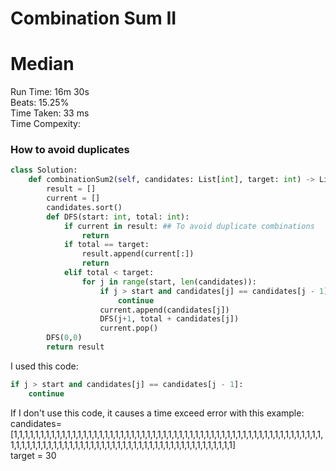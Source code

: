 Combination Sum II
=========
# Median
Run Time: 16m 30s          
Beats: 15.25%      
Time Taken: 33 ms    
Time Compexity:    
### How to avoid duplicates  
```python
class Solution:
    def combinationSum2(self, candidates: List[int], target: int) -> List[List[int]]:
        result = []
        current = []
        candidates.sort()
        def DFS(start: int, total: int):
            if current in result: ## To avoid duplicate combinations
                return
            if total == target:
                result.append(current[:])
                return
            elif total < target:
                for j in range(start, len(candidates)):
                    if j > start and candidates[j] == candidates[j - 1]:
                        continue
                    current.append(candidates[j])
                    DFS(j+1, total + candidates[j])
                    current.pop()
        DFS(0,0)
        return result
```
I used this code:  
```python
if j > start and candidates[j] == candidates[j - 1]:
    continue
```
If I don't use this code, it causes a time exceed error with this example:  
candidates= [1,1,1,1,1,1,1,1,1,1,1,1,1,1,1,1,1,1,1,1,1,1,1,1,1,1,1,1,1,1,1,1,1,1,1,1,1,1,1,1,1,1,1,1,1,1,1,1,1,1,1,1,1,1,1,1,1,1,1,1,1,1,1,1,1,1,1,1,1,1,1,1,1,1,1,1,1,1,1,1,1,1,1,1,1,1,1,1,1,1,1,1,1,1,1,1,1,1,1,1]  
target = 30  

  
